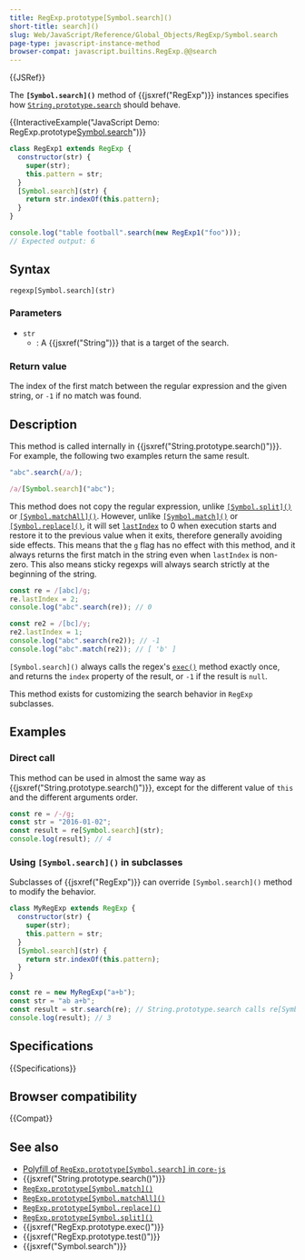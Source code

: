 ```yaml
---
title: RegExp.prototype[Symbol.search]()
short-title: search]()
slug: Web/JavaScript/Reference/Global_Objects/RegExp/Symbol.search
page-type: javascript-instance-method
browser-compat: javascript.builtins.RegExp.@@search
---
```


{{JSRef}}

The **`[Symbol.search]()`** method of {{jsxref("RegExp")}} instances specifies how [`String.prototype.search`](/en-US/docs/Web/JavaScript/Reference/Global_Objects/String/search) should behave.

{{InteractiveExample("JavaScript Demo: RegExp.prototype[Symbol.search]()")}}

```js interactive-example
class RegExp1 extends RegExp {
  constructor(str) {
    super(str);
    this.pattern = str;
  }
  [Symbol.search](str) {
    return str.indexOf(this.pattern);
  }
}

console.log("table football".search(new RegExp1("foo")));
// Expected output: 6
```

## Syntax

```js-nolint
regexp[Symbol.search](str)
```

### Parameters

- `str`
  - : A {{jsxref("String")}} that is a target of the search.

### Return value

The index of the first match between the regular expression and the given string, or `-1` if no match was found.

## Description

This method is called internally in {{jsxref("String.prototype.search()")}}. For example, the following two examples return the same result.

```js
"abc".search(/a/);

/a/[Symbol.search]("abc");
```

This method does not copy the regular expression, unlike [`[Symbol.split]()`](/en-US/docs/Web/JavaScript/Reference/Global_Objects/RegExp/Symbol.split) or [`[Symbol.matchAll]()`](/en-US/docs/Web/JavaScript/Reference/Global_Objects/RegExp/Symbol.matchAll). However, unlike [`[Symbol.match]()`](/en-US/docs/Web/JavaScript/Reference/Global_Objects/RegExp/Symbol.match) or [`[Symbol.replace]()`](/en-US/docs/Web/JavaScript/Reference/Global_Objects/RegExp/Symbol.replace), it will set [`lastIndex`](/en-US/docs/Web/JavaScript/Reference/Global_Objects/RegExp/lastIndex) to 0 when execution starts and restore it to the previous value when it exits, therefore generally avoiding side effects. This means that the `g` flag has no effect with this method, and it always returns the first match in the string even when `lastIndex` is non-zero. This also means sticky regexps will always search strictly at the beginning of the string.

```js
const re = /[abc]/g;
re.lastIndex = 2;
console.log("abc".search(re)); // 0

const re2 = /[bc]/y;
re2.lastIndex = 1;
console.log("abc".search(re2)); // -1
console.log("abc".match(re2)); // [ 'b' ]
```

`[Symbol.search]()` always calls the regex's [`exec()`](/en-US/docs/Web/JavaScript/Reference/Global_Objects/RegExp/exec) method exactly once, and returns the `index` property of the result, or `-1` if the result is `null`.

This method exists for customizing the search behavior in `RegExp` subclasses.

## Examples

### Direct call

This method can be used in almost the same way as {{jsxref("String.prototype.search()")}}, except for the different value of `this` and the different arguments order.

```js
const re = /-/g;
const str = "2016-01-02";
const result = re[Symbol.search](str);
console.log(result); // 4
```

### Using `[Symbol.search]()` in subclasses

Subclasses of {{jsxref("RegExp")}} can override `[Symbol.search]()` method to modify the behavior.

```js
class MyRegExp extends RegExp {
  constructor(str) {
    super(str);
    this.pattern = str;
  }
  [Symbol.search](str) {
    return str.indexOf(this.pattern);
  }
}

const re = new MyRegExp("a+b");
const str = "ab a+b";
const result = str.search(re); // String.prototype.search calls re[Symbol.search]().
console.log(result); // 3
```

## Specifications

{{Specifications}}

## Browser compatibility

{{Compat}}

## See also

- [Polyfill of `RegExp.prototype[Symbol.search]` in `core-js`](https://github.com/zloirock/core-js#ecmascript-string-and-regexp)
- {{jsxref("String.prototype.search()")}}
- [`RegExp.prototype[Symbol.match]()`](/en-US/docs/Web/JavaScript/Reference/Global_Objects/RegExp/Symbol.match)
- [`RegExp.prototype[Symbol.matchAll]()`](/en-US/docs/Web/JavaScript/Reference/Global_Objects/RegExp/Symbol.matchAll)
- [`RegExp.prototype[Symbol.replace]()`](/en-US/docs/Web/JavaScript/Reference/Global_Objects/RegExp/Symbol.replace)
- [`RegExp.prototype[Symbol.split]()`](/en-US/docs/Web/JavaScript/Reference/Global_Objects/RegExp/Symbol.split)
- {{jsxref("RegExp.prototype.exec()")}}
- {{jsxref("RegExp.prototype.test()")}}
- {{jsxref("Symbol.search")}}
